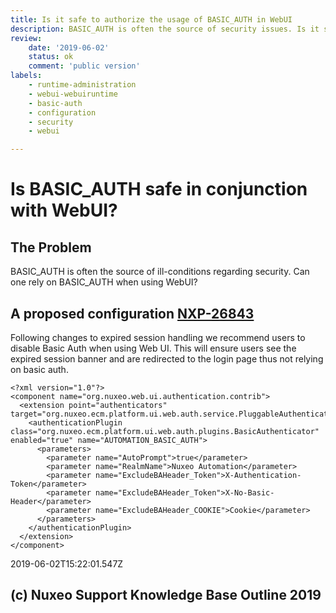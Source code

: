 ```yaml
---
title: Is it safe to authorize the usage of BASIC_AUTH in WebUI
description: BASIC_AUTH is often the source of security issues. Is it safe to use BASIC_AUTH with WebUI?
review:
    date: '2019-06-02'
    status: ok
    comment: 'public version'
labels:
    - runtime-administration
    - webui-webuiruntime
    - basic-auth
    - configuration
    - security
    - webui

---
```

# Is BASIC_AUTH safe in conjunction with WebUI?

## The Problem
BASIC_AUTH is often the source of ill-conditions regarding security. Can one rely on BASIC_AUTH when using WebUI?

## A proposed configuration [NXP-26843](https://jira.nuxeo.com/browse/NXP-26843)
Following changes to expired session handling we recommend users to disable Basic Auth when using Web UI. This will ensure users see the expired session banner and are redirected to the login page thus not relying on basic auth.

    <?xml version="1.0"?>
    <component name="org.nuxeo.web.ui.authentication.contrib">
      <extension point="authenticators" target="org.nuxeo.ecm.platform.ui.web.auth.service.PluggableAuthenticationService">
        <authenticationPlugin class="org.nuxeo.ecm.platform.ui.web.auth.plugins.BasicAuthenticator" enabled="true" name="AUTOMATION_BASIC_AUTH">
          <parameters>
            <parameter name="AutoPrompt">true</parameter>
            <parameter name="RealmName">Nuxeo Automation</parameter>
            <parameter name="ExcludeBAHeader_Token">X-Authentication-Token</parameter>
            <parameter name="ExcludeBAHeader_Token">X-No-Basic-Header</parameter>
            <parameter name="ExcludeBAHeader_COOKIE">Cookie</parameter>
          </parameters>
        </authenticationPlugin>
      </extension>
    </component>


2019-06-02T15:22:01.547Z
## (c) Nuxeo Support Knowledge Base Outline 2019
